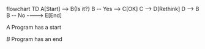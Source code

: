 flowchart TD
A[Start] --> B{Is it?}
B -- Yes --> C[OK]
C --> D[Rethink]
D --> B 
B -- No ----> E[End]

*A* Program has a start

*B* Program has an end



